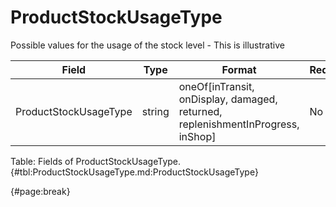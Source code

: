 <!--
    ATTENTION: This file was generated via gradle!
               Do NOT manually edit this file! Any such changes will be overwritten!
-->

# ProductStockUsageType

Possible values for the usage of the stock level - This is illustrative

| Field | Type | Format | Required |
| ------- | ------- | ------- | --- |
| ProductStockUsageType | string | oneOf[inTransit, onDisplay, damaged, returned, replenishmentInProgress, inShop] | No |

Table: Fields of ProductStockUsageType. {#tbl:ProductStockUsageType.md:ProductStockUsageType}

{#page:break}
